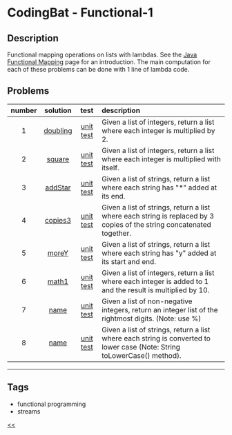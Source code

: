 # CodingBat - Functional-1

## Description
Functional mapping operations on lists with lambdas. See the [Java Functional Mapping](https://codingbat.com/doc/java-functional-mapping.html) page for an introduction. The main computation for each of these problems can be done with 1 line of lambda code.

## Problems
number|solution|test|description
:-:|:-:|:-:|:--
1|[doubling](src/main/java/solutions/Doubling.java)|[unit test](src/test/java/DoublingTest.java)|Given a list of integers, return a list where each integer is multiplied by 2.
2|[square](src/main/java/solutions/Square.java)|[unit test](src/test/java/SquareTest.java)|Given a list of integers, return a list where each integer is multiplied with itself.
3|[addStar](src/main/java/solutions/AddStar.java)|[unit test](src/test/java/AddStarTest.java)|Given a list of strings, return a list where each string has "*" added at its end.
4|[copies3](src/main/java/solutions/Copies3.java)|[unit test](src/test/java/Copies3Test.java)|Given a list of strings, return a list where each string is replaced by 3 copies of the string concatenated together.
5|[moreY](src/main/java/solutions/MoreY.java)|[unit test](src/test/java/MoreYTest.java)|Given a list of strings, return a list where each string has "y" added at its start and end.
6|[math1](src/main/java/solutions/Math1.java)|[unit test](src/test/java/Math1Test.java)|Given a list of integers, return a list where each integer is added to 1 and the result is multiplied by 10.
7|[name](src/main/java/solutions/RightDigit.java)|[unit test](src/test/java/RightDigitTest.java)|Given a list of non-negative integers, return an integer list of the rightmost digits. (Note: use %)
8|[name](src/main/java/solutions/Lower.java)|[unit test](src/test/java/LowerTest.java)|Given a list of strings, return a list where each string is converted to lower case (Note: String toLowerCase() method).
<hr/>
<!-- 0|[name](src/main/java/solutions)|[unit test](src/test/java)|desc-->

## Tags
- functional programming
- streams

[<<](../README.md#coding-bat)